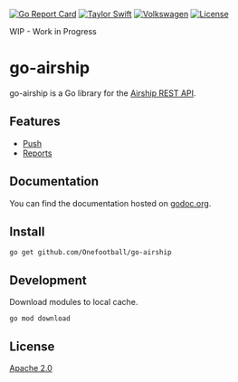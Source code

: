 [![Go Report Card](https://goreportcard.com/badge/github.com/Onefootball/go-airship)](https://goreportcard.com/report/github.com/Onefootball/go-airship)
[![Taylor Swift](https://img.shields.io/badge/secured%20by-taylor%20swift-brightgreen.svg)](https://twitter.com/SwiftOnSecurity)
[![Volkswagen](https://auchenberg.github.io/volkswagen/volkswargen_ci.svg?v=1)](https://github.com/auchenberg/volkswagen)
[![License](https://img.shields.io/badge/License-Apache%202.0-blue.svg)](https://opensource.org/licenses/Apache-2.0)

WIP - Work in Progress

# go-airship

go-airship is a Go library for the [Airship REST API](https://docs.airship.com/api/ua/#introduction).

## Features

* [Push](/push.go)
* [Reports](/reports.go)

## Documentation

You can find the documentation hosted on [godoc.org](https://godoc.org/github.com/Onefootball/go-airship).

## Install

```
go get github.com/Onefootball/go-airship
```

## Development

Download modules to local cache.

```
go mod download
```

## License
[Apache 2.0](/LICENSE)
